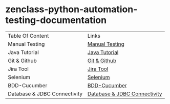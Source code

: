# zenclass-python-automation-testing-documentation


 <!DOCTYPE html>
<html>
<head>
</head>
<body>

<table>
  <tr>
    <td>Table Of Content </td>
    <td>Links</td>
  </tr>
 <tr>
    <td>Manual Testing</td>
    <td><a href="https://github.com/zen-class/zen-class-automation-testing-documentation/tree/main/001-Manual-Testing-Documentation">Manual Testing</a></td>
  </tr>
  <tr>
    <td>Java Tutorial</td>
    <td><a href="https://github.com/zen-class/zen-class-automation-testing-documentation/tree/main/002-Java-Tutorial-Documentation">Java Tutorial</a></td>
  </tr>
  <tr>
    <td>Git & Github</td>
    <td><a href="https://github.com/zen-class/zen-class-automation-testing-documentation/blob/main/003-Git-Github/008%20-%20Git/001%20-%20Git.md">Git & Github</a></td>
  </tr>
  <tr>
    <td>Jira Tool</td>
    <td><a href="https://github.com/zen-class/zen-class-automation-testing-documentation/tree/main/004-Jira-Project-Managment-Tool/007-%20Jira">Jira Tool</a></td>
  </tr>
  <tr>
    <td>Selenium</td>
    <td><a href="https://github.com/zen-class/zen-class-automation-testing-documentation/tree/main/005-Selenium-Documentation">Selenium</a></td>
  </tr>
  <tr>
    <td>BDD-Cucumber</td>
    <td><a href="https://github.com/zen-class/zen-class-automation-testing-documentation/tree/main/006-%20BDD-Cucumber">BDD-Cucumber</a></td>
  </tr>
  <tr>
    <td>Database & JDBC Connectivity</td>
    <td><a href="https://github.com/zen-class/zen-class-automation-testing-documentation/tree/main/007-%20Database%20Connectivity">Database & JDBC Connectivity</a></td>
  </tr>
</table>
</body>
</html>

